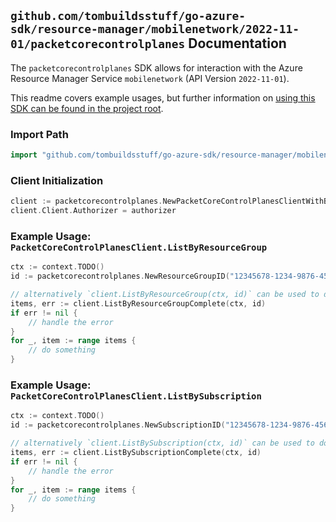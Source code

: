 
## `github.com/tombuildsstuff/go-azure-sdk/resource-manager/mobilenetwork/2022-11-01/packetcorecontrolplanes` Documentation

The `packetcorecontrolplanes` SDK allows for interaction with the Azure Resource Manager Service `mobilenetwork` (API Version `2022-11-01`).

This readme covers example usages, but further information on [using this SDK can be found in the project root](https://github.com/tombuildsstuff/go-azure-sdk/tree/main/docs).

### Import Path

```go
import "github.com/tombuildsstuff/go-azure-sdk/resource-manager/mobilenetwork/2022-11-01/packetcorecontrolplanes"
```


### Client Initialization

```go
client := packetcorecontrolplanes.NewPacketCoreControlPlanesClientWithBaseURI("https://management.azure.com")
client.Client.Authorizer = authorizer
```


### Example Usage: `PacketCoreControlPlanesClient.ListByResourceGroup`

```go
ctx := context.TODO()
id := packetcorecontrolplanes.NewResourceGroupID("12345678-1234-9876-4563-123456789012", "example-resource-group")

// alternatively `client.ListByResourceGroup(ctx, id)` can be used to do batched pagination
items, err := client.ListByResourceGroupComplete(ctx, id)
if err != nil {
	// handle the error
}
for _, item := range items {
	// do something
}
```


### Example Usage: `PacketCoreControlPlanesClient.ListBySubscription`

```go
ctx := context.TODO()
id := packetcorecontrolplanes.NewSubscriptionID("12345678-1234-9876-4563-123456789012")

// alternatively `client.ListBySubscription(ctx, id)` can be used to do batched pagination
items, err := client.ListBySubscriptionComplete(ctx, id)
if err != nil {
	// handle the error
}
for _, item := range items {
	// do something
}
```
